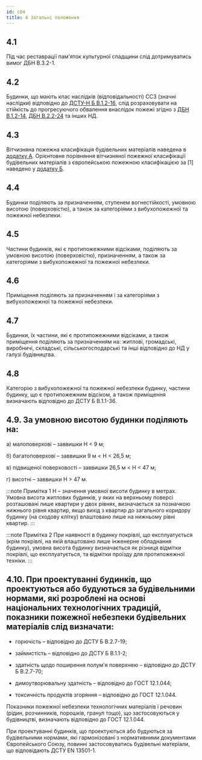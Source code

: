 ```yaml
---
id: c04
title: 4 Загальні положення
---
```


## 4.1
Під час реставрації пам'яток культурної спадщини слід дотримуватись вимог ДБН В.3.2-1.
    
## 4.2
Будинки, що мають клас наслідків (відповідальності) СС3 (значні наслідки) відповідно до [ДСТУ-Н Б В.1.2-16](https://www.minregion.gov.ua/wp-content/uploads/2017/12/26.1.-DBN-B.2.4-1-94.-Planuvannya-i-zabudova-silskih-po.pdf), слід розраховувати на стійкість до прогресуючого обвалення внаслідок пожежі згідно з [ДБН В.1.2-14](https://www.minregion.gov.ua/wp-content/uploads/2018/10/V1214-2018.pdf), [ДБН В.2.2-24](https://www.minregion.gov.ua/wp-content/uploads/2019/10/V2241-2019.pdf) та інших НД.
    
## 4.3
Вітчизняна пожежна класифікація будівельних матеріалів наведена в [додатку А](./a). Орієнтовне порівняння вітчизняної пожежної класифікації будівельних матеріалів з європейською пожежною класифікацією за \[1\] наведено у [додатку Б](./b).
    
## 4.4
Будинки поділяють за призначенням, ступенем вогнестійкості, умовною висотою (поверховістю), а також за категоріями з вибухопожежної та пожежної небезпеки.
    
## 4.5
Частини будинків, які є протипожежними відсіками, поділяють за умовною висотою (поверховістю), призначенням, а також за категоріями з вибухопожежної та пожежної небезпеки.
    
## 4.6
Приміщення поділяють за призначенням і за категоріями з вибухопожежної та пожежної небезпеки.
    
## 4.7
Будинки, їх частини, які є протипожежними відсіками, а також приміщення поділяють за призначенням на: житлові, громадські, виробничі, складські, сільськогосподарські та інші відповідно до НД у галузі будівництва.
    
## 4.8
Категорію з вибухопожежної та пожежної небезпеки будинку, частини будинку, що є протипожежним відсіком, а також приміщення визначають відповідно до ДСТУ Б В.1.1-36.   
    
## 4.9. За умовною висотою будинки поділяють на:
    
а) малоповерхові – заввишки Н <  9 м;

б) багатоповерхові – заввишки 9 м < Н <  26,5 м;

в) підвищеної поверховості – заввишки 26,5 м < Н <  47 м; 

г) висотні – заввишки Н > 47 м.

:::note Примітка 1
Н – значення умовної висоти будинку в метрах. Умовна висота житлових будинків, у яких на верхньому поверсі розташовані лише квартири у двох рівнях, визначається за позначкою нижнього рівня квартир, якщо вихід з квартир до загального коридору будинку (на сходову клітку) влаштовано лише на нижньому рівні квартир.
:::

:::note Примітка 2
При наявності в будинку покрівлі, що експлуатується (крім покрівлі, на якій влаштовано лише інженерне обладнання будинку), умовна висота будинку визначається як різниця відмітки покрівлі, що експлуатується, та відмітки проїзду для протипожежної техніки.
:::

## 4.10. При проектуванні будинків, що проектуються або будуються за будівельними нормами, які розроблені на основі національних технологічних традицій, показники пожежної небезпеки будiвельних матеріалів слід визначати:
    
*   горючість – відповідно до ДСТУ Б В.2.7-19;

*   займистість – відповідно до ДСТУ Б В.1.1-2;

*   здатність щодо поширення полум'я поверхнею – відповідно до ДСТУ Б В.2.7-70;

*   димоутворювальну здатність – відповідно до ГОСТ 12.1.044;

*   токсичність продуктів згоряння – відповідно до ГОСТ 12.1.044.

Показники пожежної небезпеки технологічних матеріалів і речовин (рідин, розчинників, порошків, гранул тощо), що застосовуються у будівництві, визначають відповідно до ГОСТ 12.1.044.

При проектуванні будинків, що проектуються або будуються за будівельними нормами, які гармонізовані з нормативними документами Європейського Союзу, повинні застосовуватись будiвельні матеріали, що відповідають ДСТУ EN 13501-1.
        
